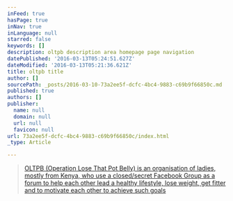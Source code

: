 ```yaml
---
inFeed: true
hasPage: true
inNav: true
inLanguage: null
starred: false
keywords: []
description: oltpb description area homepage page navigation
datePublished: '2016-03-13T05:24:51.627Z'
dateModified: '2016-03-13T05:21:36.621Z'
title: oltpb title
author: []
sourcePath: _posts/2016-03-10-73a2ee5f-dcfc-4bc4-9883-c69b9f66850c.md
published: true
authors: []
publisher:
  name: null
  domain: null
  url: null
  favicon: null
url: 73a2ee5f-dcfc-4bc4-9883-c69b9f66850c/index.html
_type: Article

---
```

> [OLTPB (Operation Lose That Pot Belly) is an organisation of ladies, mostly from Kenya, who use a closed/secret Facebook Group as a forum to help each other lead a healthy lifestyle, lose weight, get fitter and to motivate each other to achieve such goals][0]

  
  


[0]: null